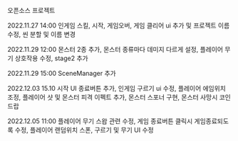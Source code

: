 오픈소스 프로젝트

2022.11.27 14:00 인게임 스킬, 시작, 게임오버, 게임 클리어 ui 추가 및 프로젝트 이름 수정, 씬 분할 및 이름 변경

2022.11.29 12:00 몬스터 2종 추가, 몬스터 종류마다 데미지 다르게 설정, 플레이어 무기 상호작용 수정, stage2 추가

2022.11.29 15:00 SceneManager 추가

2022.12.03 15.10 시작 UI 종료버튼 추가, 인게임 구르기 ui 수정, 플레이어 에임위치 조정, 플레이어 샷 및 몬스터 피격 이펙트 추가, 몬스터 스포너 구현, 몬스터 사망시 코인 드랍

2022.12.05 11:00 플레이어 무기 스왑 관련 수정, 게임 종료버튼 클릭시 게임종료되도록 수정, 플레이어 랜덤위치 스폰, 구르기 및 무기 UI 수정
